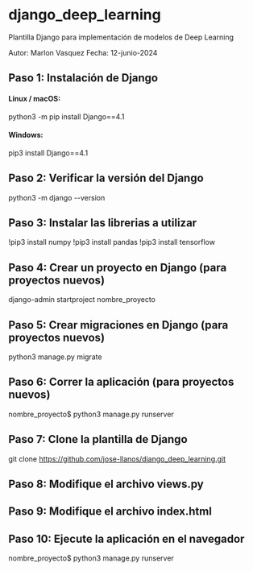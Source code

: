 # django_deep_learning

Plantilla Django para implementación de modelos de Deep Learning

Autor: Marlon Vasquez
Fecha: 12-junio-2024


## Paso 1: Instalación de Django

#### Linux / macOS:

python3 -m pip install Django==4.1

#### Windows:

pip3 install Django==4.1

## Paso 2: Verificar la versión del Django

python3 -m django --version

## Paso 3: Instalar las librerias a utilizar

!pip3 install numpy
!pip3 install pandas
!pip3 install tensorflow

## Paso 4: Crear un proyecto en Django (para proyectos nuevos)

django-admin startproject nombre_proyecto

## Paso 5: Crear migraciones en Django (para proyectos nuevos)

python3 manage.py migrate

## Paso 6: Correr la aplicación (para proyectos nuevos)

nombre_proyecto$ python3 manage.py runserver

## Paso 7: Clone la plantilla de Django

git clone https://github.com/jose-llanos/django_deep_learning.git

## Paso 8: Modifique el archivo views.py

## Paso 9: Modifique el archivo index.html

## Paso 10: Ejecute la aplicación en el navegador

nombre_proyecto$ python3 manage.py runserver
